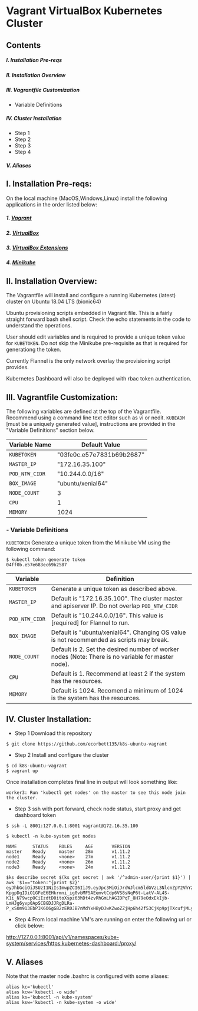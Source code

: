 # Vagrant VirtualBox Kubernetes Cluster 

## Contents

#####   I. Installation Pre-reqs
#####  II. Installation Overview 
##### III. Vagrantfile Customization
- Variable Definitions
#####  IV. Cluster Installation 
- Step 1
- Step 2
- Step 3
- Step 4
#####   V. Aliases

## I. Installation Pre-reqs:
On the local machine (MacOS,Windows,Linux) install the following applications in the order listed below:

##### 1. [Vagrant](https://www.vagrantup.com/)
##### 2. [VirtualBox](https://www.virtualbox.org/wiki/Downloads)
##### 3. [VirtualBox Extensions](https://download.virtualbox.org/virtualbox/5.2.18/Oracle_VM_VirtualBox_Extension_Pack-5.2.18.vbox-extpack)
##### 4. [Minikube](https://kubernetes.io/docs/tasks/tools/install-minikube/)

## II. Installation Overview:

The Vagrantfile will install and configure a running Kubernetes (latest) cluster on Ubuntu 18.04 LTS (bionic64)

Ubuntu provisioning scripts embedded in Vagrant file. This is a fairly straight forward bash shell script. Check the echo statements in the code to understand the operations. 

User should edit variables and is required to provide a unique token value for `KUBETOKEN`. Do not skip the Minikube pre-requisite as that is required for generationg the token. 

Currently Flannel is the only network overlay the provisioning script provides. 

Kubernetes Dashboard will also be deployed with rbac token authentication.

## III. Vagrantfile Customization:

The following variables are defined at the top of the Vagrantfile.  Recommend using a command line text editor such as vi or nedit. `KUBEADM` [must be a uniquely generated value], instructions are provided in the "Variable Definitions" section below. 

Variable Name | Default Value             |
--------------|---------------------------|
`KUBETOKEN`   | "03fe0c.e57e7831b69b2687" |
`MASTER_IP`   |     "172.16.35.100"       |
`POD_NTW_CIDR`|     "10.244.0.0/16"       |
`BOX_IMAGE`   |    "ubuntu/xenial64"      |
`NODE_COUNT`  |           3               |
`CPU`         |           1               |
`MEMORY`      |          1024             |

### - Variable Definitions

`KUBETOKEN` Generate a unique token from the Minikube VM using the following command: 

```console
$ kubectl token generate token
04ff0b.e57e683ec69b2587
```
Variable       | Definition                                                                                                  |
---------------|-------------------------------------------------------------------------------------------------------------|
`KUBETOKEN`    | Generate a unique token as described above.                                                                 |
`MASTER_IP`    | Default is "172.16.35.100". The cluster master and apiserver IP. Do not overlap `POD_NTW_CIDR`              |
`POD_NTW_CIDR` | Default is "10.244.0.0/16". This value is [required] for Flannel to run.                                    |
`BOX_IMAGE`    | Default is "ubuntu/xenial64". Changing OS value is not recommended as scripts may break.                    |
`NODE_COUNT`   | Default is 2. Set the desired number of worker nodes (Note: There is no variable for master node).          |
`CPU`          | Default is 1.  Recommend at least 2 if the system has the resources.                                        |
`MEMORY`       | Default is 1024. Recomend a minimum of 1024 is the system has the resources.                                |
## IV. Cluster Installation:


- Step 1 
Download this repository 
```console
$ git clone https://github.com/ecorbett135/k8s-ubuntu-vagrant
```
- Step 2 
Install and configure the cluster
```console
$ cd k8s-ubuntu-vagrant
$ vagrant up
```
Once installation completes  final line in output will look something like: 
   ```console
   worker3: Run 'kubectl get nodes' on the master to see this node join the cluster.
   ```
- Step 3
ssh with port forward, check node status, start proxy and get dashboard token
```
$ ssh -L 8001:127.0.0.1:8001 vagrant@172.16.35.100

$ kubectl -n kube-system get nodes

NAME      STATUS    ROLES     AGE       VERSION
master    Ready     master    28m       v1.11.2
node1     Ready     <none>    27m       v1.11.2
node2     Ready     <none>    26m       v1.11.2
node3     Ready     <none>    24m       v1.11.2

$ks describe secret $(ks get secret | awk '/^admin-user/{print $1}') | awk '$1=="token:"{print $2}'
eyJhbGciOiJSUzI1NiIsImwpZCI6IiJ9.eyJpc3MiOiJrdWJlcm5ldGVzL3NlcnZpY2VhY2NvdW50Iiwia3ViZXJuZXRlcy5pby9zZXJ2aWNlYWNjb3VudC9uYW1lc3BhY2UiOiJrdWJlLXN5c3RlbSIsImt1YmVybmV0ZXMuaW8vc2VydmljZWFjY291bnQvc2VjcmV0Lm5hbWUiOiJhZG1pbi11c2VyLXRva2VuLXg2OTR2Iiwia3ViZXJuZXRlcy5pby9zZXJ2aWNlYWNjb3VudC9zZXJ2aWNlLWFjY291bnQubmFtZSI6ImFkbWluLXVzZXIiLCJrdWJlcm5ldGVzLmlvL3NlcnZpY2VhY2NvdW50L3NlcnZpY2UtYWNjb3VudC51aWQiOiI3Y2F1MjJjZi1iNDZkLTExZTgtOWZkMS0wMjJmNjJjZDllMjIiLCJzdWIiOiJzeXN0ZW06c2VydmljZWFjY291bnQ6a3ViZS1zeXN0ZW06YWRtaW4tdXNlciJ9.PCGqgoVvJSFk8hP447cAi6VsLtvbQa_UxhdijdBK6P6i2TOfSzmTShI2gIyUGVOIiLp8RhbjbiZ_m9Cpi404dw5zKhjGcgUOUj-KpgpDgIDiO1GFeE6EHkrmni_ig0vbMF5AEemvtCdp6VS8sNqP6t-LatV-AL4S-K1i_N79wcpOCiIzdtD0itoXspz63hDt4zvRhGmLhAGIDPqT_8H79eOdxEkIjb-LmHJg6yvp0ApSCBGDJJRgDLRa-P_xS0m913EbPIK6O6gGB2zER0JB7nMdYxHByDJwKZwoZZjHp6h42f53CjKp9pjTXcufjMLyIcV80ui76PPrrB3VoWHlLQ
```
- Step 4 
From local machine VM's are running on enter the following url or click below:

http://127.0.0.1:8001/api/v1/namespaces/kube-system/services/https:kubernetes-dashboard:/proxy/


## V. Aliases

Note that the master node .bashrc is configured with some aliases:
```console
alias kc='kubectl'
alias kcw='kubectl -o wide'
alias ks='kubectl -n kube-system'
alias ksw='kubectl -n kube-system -o wide'
```

